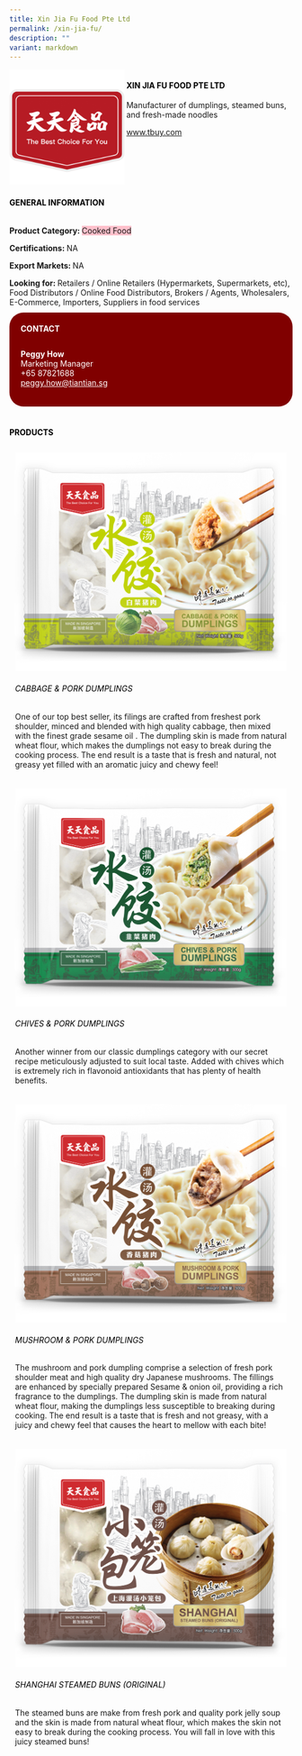 ```yaml
---
title: Xin Jia Fu Food Pte Ltd
permalink: /xin-jia-fu/
description: ""
variant: markdown
---
```

<div class="flex-paragraph"> 
<p style="text-transform: uppercase">
</p>
</div> 
<div class="flex-container" style="display: flex; flex-wrap: wrap;"> 
<div class="card sgds" style="flex: 1 1 40%; display: block;">
<img src="/images/xinjiafu_logo.png">
</div> 
<div class="card-sgds" style="flex: 1 1 58%; display: block; margin-left: 3px"> 
<h4 style="text-transform: uppercase; color: black;">
<b>xin jia fu food pte ltd
</b>
</h4> 
<p>Manufacturer of dumplings, steamed buns, and fresh-made noodles
</p> 
<p>
<a href="https://www.tbuy.com" target="_blank">www.tbuy.com
</a>
</p> 
</div> 
</div> 
<h4 style="text-transform: uppercase; color: black;">
<b>General Information
</b>
</h4> 
<div class="flex-container" style="display: flex; flex-wrap: wrap;"> 
<div class="card sgds" style="flex: 1 1 65%; display: block; align-self: stretch"> 
<div class="flex-paragraph"> 
<p>
<b>Product Category: 
</b>
<span style="background-color: pink; border-radius: 10 px;">Cooked Food
</span>
</p> 
<p>
<b>Certifications: 
</b>NA
</p> 
<p>
<b>Export Markets: 
</b>NA
</p> 
<p style="margin-bottom: 10px;">
<b>Looking for: 
</b>Retailers / Online Retailers (Hypermarkets, Supermarkets, etc), Food Distributors / Online Food Distributors, Brokers / Agents, Wholesalers, E-Commerce, Importers, Suppliers in food services
</p> 
</div> 
</div> 
<div class="card sgds" style="flex: 1 1 35%; padding: 10px; display: block; background-color: maroon; border-radius: 25px; align-self: center;"> 
<h4 style="color: white; margin-top: 10px; margin-left: 10px;">CONTACT
</h4> 
<div class="flex-paragraph"> 
<p style="padding: 10px; color: white;">
<b>Peggy How
</b>
<br>Marketing Manager
<br>+65 87821688
<br>
<a href="mailto:peggy.how@tiantian.sg" style="color: white;">peggy.how@tiantian.sg
</a>
</p> 
</div> 
</div> 
</div> 
<br> 
<h4 style="text-transform: uppercase; color: black;">
<b>products
</b>
</h4> 
<div style="display: flex; flex-wrap: wrap;"> 
<div class="card sgds" style="flex: 1 1 47%; margin: 10px; display: block;"> 
<div class="flex-image" style="display: block;">
<img src="/images/xinjiafu_product1.png">
</div> 
<div class="flex-paragraph"> 
<h6 style="text-transform: uppercase; color: black;">Cabbage &amp; Pork Dumplings
</h6> 
<p>One of our top best seller, its filings are crafted from freshest pork shoulder, minced and blended with high quality cabbage, then mixed with the finest grade sesame oil . The dumpling skin is made from natural wheat flour, which makes the dumplings not easy to break during the cooking process. The end result is a taste that is fresh and natural, not greasy yet filled with an aromatic juicy and chewy feel!
</p>
</div> 
</div> 
<div class="card sgds" style="flex: 1 1 47%; margin: 10px; display: block;"> 
<div class="flex-image" style="display: block;">
<img src="/images/xinjiafu_product2.png">
</div> 
<div class="flex-paragraph"> 
<h6 style="text-transform: uppercase; color: black;">Chives &amp; Pork Dumplings
</h6> 
<p>Another winner from our classic dumplings category with our secret recipe meticulously adjusted to suit local taste. Added with chives which is extremely rich in flavonoid antioxidants that has plenty of health benefits.
</p>
</div> 
</div> 
<div class="card sgds" style="flex: 1 1 47%; margin: 10px; display: block;"> 
<div class="flex-image" style="display: block;">
<img src="/images/xinjiafu_product4.png">
</div> 
<div class="flex-paragraph"> 
<h6 style="text-transform: uppercase; color: black;">Mushroom &amp; Pork Dumplings
</h6> 
<p>The mushroom and pork dumpling comprise a selection of fresh pork shoulder meat and high quality dry Japanese mushrooms. The fillings are enhanced by specially prepared Sesame &amp; onion oil, providing a rich fragrance to the dumplings. The dumpling skin is made from natural wheat flour, making the dumplings less susceptible to breaking during cooking. The end result is a taste that is fresh and not greasy, with a juicy and chewy feel that causes the heart to mellow with each bite!
</p>
</div> 
</div> 
<div class="card sgds" style="flex: 1 1 47%; margin: 10px; display: block;"> 
<div class="flex-image" style="display: block;">
<img src="/images/xinjiafu_product5.png">
</div> 
<div class="flex-paragraph"> 
<h6 style="text-transform: uppercase; color: black;">Shanghai Steamed Buns (Original) 
</h6> 
<p>The steamed buns are make from fresh pork and quality pork jelly soup and the skin is made from natural wheat flour, which makes the skin not easy to break during the cooking process. You will fall in love with this juicy steamed buns!
</p>
</div> 
</div> 
</div>